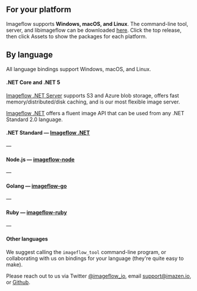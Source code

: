 ## For your platform

Imageflow supports **Windows, macOS, and Linux**. The command-line tool, server, and libimageflow can be downloaded [here](https://github.com/imazen/imageflow/releases). Click the top release, then click Assets to show the packages for each platform.

## By language
All language bindings support Windows, macOS, and Linux.

#### .NET Core and .NET 5
[Imageflow .NET Server](https://github.com/imazen/imageflow-dotnet-server) supports S3 and Azure blob storage, offers fast memory/distributed/disk caching, and is our most flexible image server.

[Imageflow .NET](https://github.com/imazen/imageflow-dotnet) offers a fluent image API that can be used from any .NET Standard 2.0 language. 

#### .NET Standard &mdash; [Imageflow .NET](https://imazen/imageflow-dotnet)
&mdash;
#### Node.js &mdash; [imageflow-node](https://github.com/imazen/imageflow-node)
&mdash;
#### Golang &mdash; [imageflow-go](https://github.com/imazen/imageflow-go)
&mdash;
#### Ruby &mdash; [imageflow-ruby](https://github.com/imazen/imageflow-ruby)
&mdash;
#### Other languages
We suggest calling the `imageflow_tool` command-line program, or collaborating with us on bindings for your language (they're quite easy to make).  

Please reach out to us via Twitter [@imageflow_io](https://twitter.com/imageflow_io), email [support@imazen.io](mailto:support@imazen.io), or [Github](https://github.com/imazen/imageflow).
